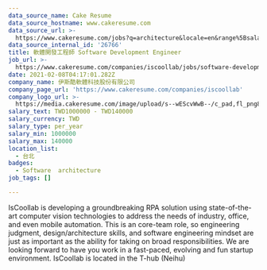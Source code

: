```yaml
---
data_source_name: Cake Resume
data_source_hostname: www.cakeresume.com
data_source_url: >-
  https://www.cakeresume.com/jobs?q=architecture&locale=en&range%5Bsalary_range%5D%5Bmin%5D=1000000&page=4
data_source_internal_id: '26766'
title: 軟體開發工程師 Software Development Engineer
job_url: >-
  https://www.cakeresume.com/companies/iscoollab/jobs/software-development-engineer-e6a4aa
date: 2021-02-08T04:17:01.282Z
company_name: 伊斯酷軟體科技股份有限公司
company_page_url: 'https://www.cakeresume.com/companies/iscoollab'
company_logo_url: >-
  https://media.cakeresume.com/image/upload/s--wEScvWwB--/c_pad,fl_png8,h_200,w_200/v1606889389/jjyaciihsfmkffv3elk4.png
salary_text: TWD1000000 - TWD140000
salary_currency: TWD
salary_type: per_year
salary_min: 1000000
salary_max: 140000
location_list:
  - 台北
badges:
  - Software  architecture
job_tags: []

---
```


IsCoollab is developing a groundbreaking RPA solution using state-of-the-art computer vision technologies to address the needs of industry, office, and even mobile automation. This is an core-team role, so engineering judgment, design/architecture skills, and software engineering mindset are just as important as the ability for taking on broad responsibilities. We are looking forward to have you work in a fast-paced, evolving and fun startup environment. IsCoollab is located in the T-hub (Neihu)